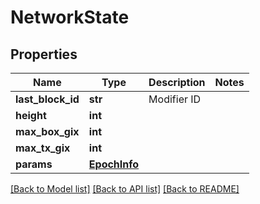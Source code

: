 # NetworkState

## Properties
Name | Type | Description | Notes
------------ | ------------- | ------------- | -------------
**last_block_id** | **str** | Modifier ID | 
**height** | **int** |  | 
**max_box_gix** | **int** |  | 
**max_tx_gix** | **int** |  | 
**params** | [**EpochInfo**](EpochInfo.md) |  | 

[[Back to Model list]](../README.md#documentation-for-models) [[Back to API list]](../README.md#documentation-for-api-endpoints) [[Back to README]](../README.md)

